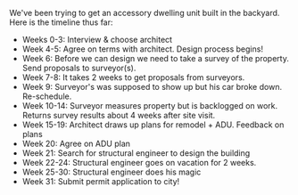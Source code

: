 We've been trying to get an accessory dwelling unit built in the backyard. Here is the timeline thus far:

* Weeks 0-3: Interview & choose architect
* Week 4-5: Agree on terms with architect. Design process begins!
* Week 6: Before we can design we need to take a survey of the property. Send proposals to surveyor(s). 
* Week 7-8: It takes 2 weeks to get proposals from surveyors.
* Week 9: Surveyor's was supposed to show up but his car broke down. Re-schedule.
* Week 10-14: Surveyor measures property but is backlogged on work. Returns survey results about 4 weeks after site visit.
* Week 15-19: Architect draws up plans for remodel + ADU. Feedback on plans
* Week 20: Agree on ADU plan
* Week 21: Search for structural engineer to design the building
* Week 22-24: Structural engineer goes on vacation for 2 weeks.
* Week 25-30: Structural engineer does his magic
* Week 31: Submit permit application to city!
